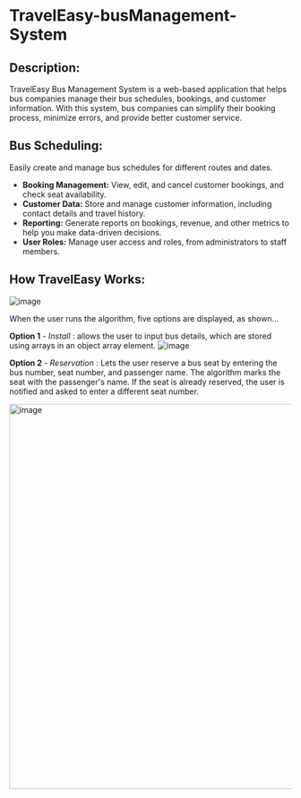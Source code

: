 # TravelEasy-busManagement-System

## Description:
TravelEasy Bus Management System is a web-based application that helps bus companies manage their bus schedules, bookings, and customer information. With this system, bus companies can simplify their booking process, minimize errors, and provide better customer service.

## Bus Scheduling:
Easily create and manage bus schedules for different routes and dates.
- **Booking Management:** View, edit, and cancel customer bookings, and check seat availability.
- **Customer Data:** Store and manage customer information, including contact details and travel history.
- **Reporting:** Generate reports on bookings, revenue, and other metrics to help you make data-driven decisions.
- **User Roles:** Manage user access and roles, from administrators to staff members.

## How TravelEasy Works:
![image](https://user-images.githubusercontent.com/96778933/233701526-02b82419-73d8-444e-a271-de3aa5ddf916.png)

When the user runs the algorithm, five options are displayed, as shown...


**Option 1** - *Install* : allows the user to input bus details, which are stored using arrays in an object array element.
![image](https://user-images.githubusercontent.com/96778933/233690054-0cb3124c-5e01-4d8f-afed-9f9d6f468a24.png)


**Option 2** - *Reservation* : Lets the user reserve a bus seat by entering the bus number, seat number, and passenger name. The algorithm marks the seat with the passenger's name. If the seat is already reserved, the user is notified and asked to enter a different seat number.

<img width="688" alt="image" src="https://user-images.githubusercontent.com/96778933/233764594-861322a3-81ac-4368-9931-40c5bb00e026.png">



